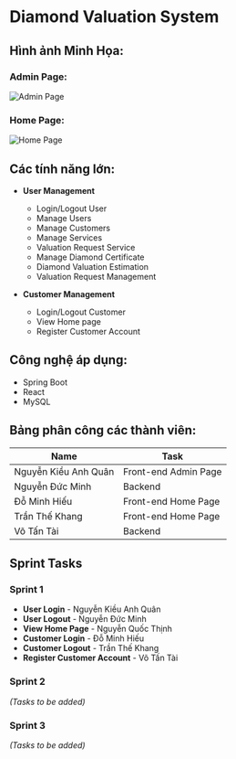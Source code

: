 # Diamond Valuation System

## Hình ảnh Minh Họa:
### Admin Page:
![Admin Page](path-to-your-image.png)

### Home Page:
![Home Page](path-to-your-image.png)

## Các tính năng lớn:
- **User Management**
  - Login/Logout User
  - Manage Users
  - Manage Customers
  - Manage Services
  - Valuation Request Service
  - Manage Diamond Certificate
  - Diamond Valuation Estimation 
  - Valuation Request Management 

- **Customer Management**
  - Login/Logout Customer
  - View Home page
  - Register Customer Account

## Công nghệ áp dụng:
- Spring Boot
- React
- MySQL 

## Bảng phân công các thành viên:

| Name                 | Task                    |
|----------------------|-------------------------|
| Nguyễn Kiều Anh Quân | Front-end Admin Page    |
| Nguyễn Đức Minh      | Backend                 |
| Đỗ Minh Hiếu         | Front-end Home Page     |
| Trần Thế Khang       | Front-end Home Page     |
| Võ Tấn Tài           | Backend                 |

## Sprint Tasks

### Sprint 1
- **User Login** - Nguyễn Kiều Anh Quân
- **User Logout** - Nguyễn Đức Minh
- **View Home Page** - Nguyễn Quốc Thịnh
- **Customer Login** - Đỗ Minh Hiếu
- **Customer Logout** - Trần Thế Khang
- **Register Customer Account** - Võ Tấn Tài

### Sprint 2
*(Tasks to be added)*

### Sprint 3
*(Tasks to be added)*
